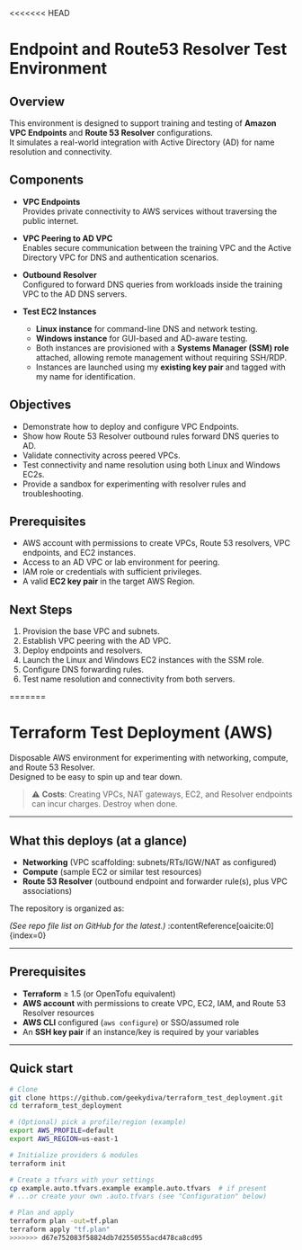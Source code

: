 <<<<<<< HEAD
# Endpoint and Route53 Resolver Test Environment

## Overview
This environment is designed to support training and testing of **Amazon VPC Endpoints** and **Route 53 Resolver** configurations.  
It simulates a real-world integration with Active Directory (AD) for name resolution and connectivity.

## Components

- **VPC Endpoints**  
  Provides private connectivity to AWS services without traversing the public internet.

- **VPC Peering to AD VPC**  
  Enables secure communication between the training VPC and the Active Directory VPC for DNS and authentication scenarios.

- **Outbound Resolver**  
  Configured to forward DNS queries from workloads inside the training VPC to the AD DNS servers.

- **Test EC2 Instances**  
  - **Linux instance** for command-line DNS and network testing.  
  - **Windows instance** for GUI-based and AD-aware testing.  
  - Both instances are provisioned with a **Systems Manager (SSM) role** attached, allowing remote management without requiring SSH/RDP.  
  - Instances are launched using my **existing key pair** and tagged with my name for identification.

## Objectives
- Demonstrate how to deploy and configure VPC Endpoints.  
- Show how Route 53 Resolver outbound rules forward DNS queries to AD.  
- Validate connectivity across peered VPCs.  
- Test connectivity and name resolution using both Linux and Windows EC2s.  
- Provide a sandbox for experimenting with resolver rules and troubleshooting.

## Prerequisites
- AWS account with permissions to create VPCs, Route 53 resolvers, VPC endpoints, and EC2 instances.  
- Access to an AD VPC or lab environment for peering.  
- IAM role or credentials with sufficient privileges.  
- A valid **EC2 key pair** in the target AWS Region.  

## Next Steps
1. Provision the base VPC and subnets.  
2. Establish VPC peering with the AD VPC.  
3. Deploy endpoints and resolvers.  
4. Launch the Linux and Windows EC2 instances with the SSM role.  
5. Configure DNS forwarding rules.  
6. Test name resolution and connectivity from both servers.  

=======
# Terraform Test Deployment (AWS)

Disposable AWS environment for experimenting with networking, compute, and Route 53 Resolver.  
Designed to be easy to spin up and tear down.

> ⚠️ **Costs**: Creating VPCs, NAT gateways, EC2, and Resolver endpoints can incur charges. Destroy when done.

---

## What this deploys (at a glance)

- **Networking** (VPC scaffolding: subnets/RTs/IGW/NAT as configured)
- **Compute** (sample EC2 or similar test resources)
- **Route 53 Resolver** (outbound endpoint and forwarder rule(s), plus VPC associations)

The repository is organized as:


*(See repo file list on GitHub for the latest.)* :contentReference[oaicite:0]{index=0}

---

## Prerequisites

- **Terraform** ≥ 1.5 (or OpenTofu equivalent)
- **AWS account** with permissions to create VPC, EC2, IAM, and Route 53 Resolver resources
- **AWS CLI** configured (`aws configure`) or SSO/assumed role
- An **SSH key pair** if an instance/key is required by your variables

---

## Quick start

```bash
# Clone
git clone https://github.com/geekydiva/terraform_test_deployment.git
cd terraform_test_deployment

# (Optional) pick a profile/region (example)
export AWS_PROFILE=default
export AWS_REGION=us-east-1

# Initialize providers & modules
terraform init

# Create a tfvars with your settings
cp example.auto.tfvars.example example.auto.tfvars  # if present
# ...or create your own .auto.tfvars (see "Configuration" below)

# Plan and apply
terraform plan -out=tf.plan
terraform apply "tf.plan"
>>>>>>> d67e752083f58824db7d2550555acd478ca8cd95
